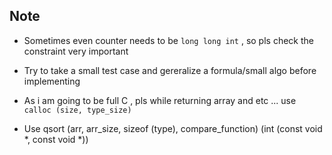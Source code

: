## Note

* Sometimes even counter needs to be `long long int` , so pls check the constraint very important

* Try to take a small test case and gereralize a formula/small algo before implementing 

* As i am going to be full C , pls while returning array and etc ... use `calloc (size, type_size)`

* Use qsort (arr, arr_size, sizeof (type), compare_function) (int (const void *, const void *))
